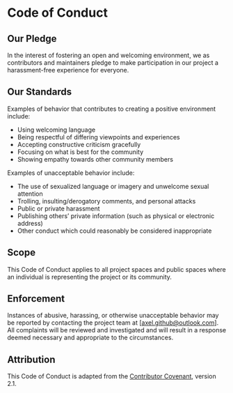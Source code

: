 # Code of Conduct

## Our Pledge
In the interest of fostering an open and welcoming environment, we as contributors and maintainers pledge to make participation in our project a harassment-free experience for everyone.

## Our Standards
Examples of behavior that contributes to creating a positive environment include:
- Using welcoming language
- Being respectful of differing viewpoints and experiences
- Accepting constructive criticism gracefully
- Focusing on what is best for the community
- Showing empathy towards other community members

Examples of unacceptable behavior include:
- The use of sexualized language or imagery and unwelcome sexual attention
- Trolling, insulting/derogatory comments, and personal attacks
- Public or private harassment
- Publishing others’ private information (such as physical or electronic address)
- Other conduct which could reasonably be considered inappropriate

## Scope
This Code of Conduct applies to all project spaces and public spaces where an individual is representing the project or its community.

## Enforcement
Instances of abusive, harassing, or otherwise unacceptable behavior may be reported by contacting the project team at [axel.github@outlook.com]. All complaints will be reviewed and investigated and will result in a response deemed necessary and appropriate to the circumstances.

## Attribution
This Code of Conduct is adapted from the [Contributor Covenant](https://www.contributor-covenant.org/), version 2.1.
